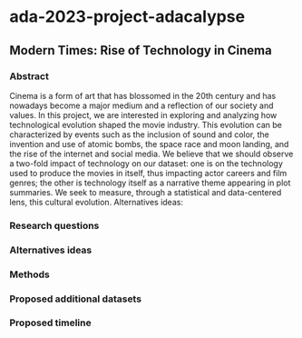 # ada-2023-project-adacalypse
## Modern Times: Rise of Technology in Cinema

### Abstract
Cinema is a form of art that has blossomed in the 20th century and has nowadays become a major medium and a reflection of our society and values. In this project, we are interested in exploring and analyzing how technological evolution shaped the movie industry. This evolution can be characterized by events such as the inclusion of sound and color, the invention and use of atomic bombs, the space race and moon landing, and the rise of the internet and social media. We believe that we should observe a two-fold impact of technology on our dataset: one is on the technology used to produce the movies in itself, thus impacting actor careers and film genres; the other is technology itself as a narrative theme appearing in plot summaries. We seek to measure, through a statistical and data-centered lens, this cultural evolution. Alternatives ideas: 

### Research questions 


### Alternatives ideas


### Methods

### Proposed additional datasets

### Proposed timeline 

